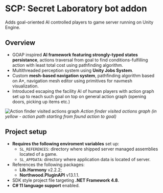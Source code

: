 # SCP: Secret Laboratory bot addon

Adds goal-oriented AI controlled players to game server running on Unity Engine.

## Overview

 - GOAP inspired **AI framework featuring strongly-typed states persistance**, actions traversal from goal to find conditions-fulfilling action with least total cost using pathfinding algorithm.
 - Multithreaded perception system using **Unity Jobs System**.
 - Custom **mesh-based navigation system**, pathfinding algorithm based on A*, navigation mesh editor using primitives for navmesh visualization.
 - Introduced escaping the facility AI of human players with action graph set up to reach such goal on top on general action graph (opening doors, picking up items etc.)

![Action finder visited actions graph](https://github.com/user-attachments/assets/19b5a327-be4c-48f6-ac61-2bbb27f04656)
*Action finder visited actions graph (in yellow - action path starting from found action to goal)*

## Project setup

 - **Requires the following enviroment variables** set up:
   - `SL_REFERENCES`: directory where shipped server managed assemblies located of a game.
   - `SL_APPDATA`: directory where application data is located of server.
 - References the following packages:
   - **Lib.Harmony** v2.2.2;
   - **Northwood.PluginAPI** v13.1.1.
 - SDK style project file targeting **.NET Framework 4.8**.
 - **C# 11 language support** enabled.
